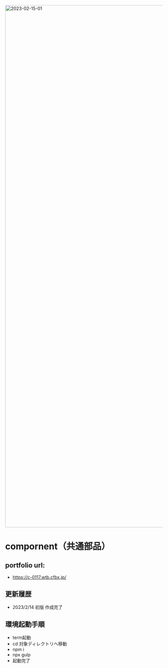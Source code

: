 <img width="1671" alt="2023-02-15-01" src="https://user-images.githubusercontent.com/99580997/218869724-2df40fdc-a36a-4668-aa41-cb333fe2b0e3.png">

# compornent（共通部品）

## portfolio url:

- https://c-0117.wtb.cfbx.jp/

## 更新履歴

- 2023/2/14 初版 作成完了

## 環境起動手順
- term起動
- cd 対象ディレクトリへ移動
- npm i
- npx gulp
- 起動完了
